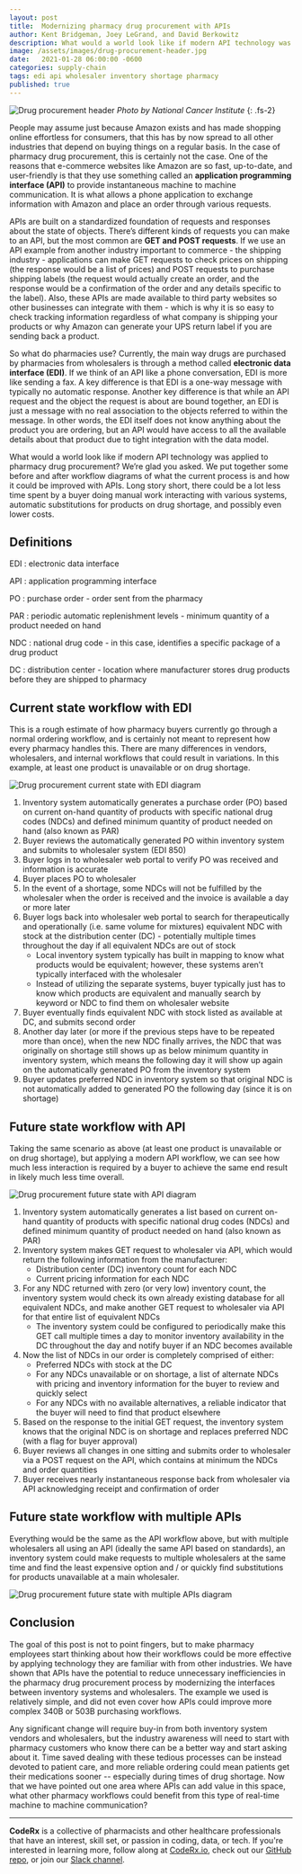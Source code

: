 ```yaml
---
layout: post
title:  Modernizing pharmacy drug procurement with APIs
author: Kent Bridgeman, Joey LeGrand, and David Berkowitz
description: What would a world look like if modern API technology was applied to pharmacy drug procurement?  We’re glad you asked.  We put together some before and after workflow diagrams of what the current process is and how it could be improved with APIs.
image: /assets/images/drug-procurement-header.jpg
date:   2021-01-28 06:00:00 -0600
categories: supply-chain
tags: edi api wholesaler inventory shortage pharmacy
published: true
---
```


![Drug procurement header](/assets/images/drug-procurement-header.jpg)
*Photo by National Cancer Institute*
{: .fs-2}

People may assume just because Amazon exists and has made shopping online effortless for consumers, that this has by now spread to all other industries that depend on buying things on a regular basis.  In the case of pharmacy drug procurement, this is certainly not the case.  One of the reasons that e-commerce websites like Amazon are so fast, up-to-date, and user-friendly is that they use something called an **application programming interface (API)** to provide instantaneous machine to machine communication.  It is what allows a phone application to exchange information with Amazon and place an order through various requests.

APIs are built on a standardized foundation of requests and responses about the state of objects. There’s different kinds of requests you can make to an API, but the most common are **GET and POST requests**. If we use an API example from another industry important to commerce - the shipping industry - applications can make GET requests to check prices on shipping (the response would be a list of prices) and POST requests to purchase shipping labels (the request would actually create an order, and the response would be a confirmation of the order and any details specific to the label).  Also, these APIs are made available to third party websites so other businesses can integrate with them - which is why it is so easy to check tracking information regardless of what company is shipping your products or why Amazon can generate your UPS return label if you are sending back a product.

So what do pharmacies use?  Currently, the main way drugs are purchased by pharmacies from wholesalers is through a method called **electronic data interface (EDI)**.  If we think of an API like a phone conversation, EDI is more like sending a fax.  A key difference is that EDI is a one-way message with typically no automatic response.  Another key difference is that while an API request and the object the request is about are bound together, an EDI is just a message with no real association to the objects referred to within the message.  In other words, the EDI itself does not know anything about the product you are ordering, but an API would have access to all the available details about that product due to tight integration with the data model.

What would a world look like if modern API technology was applied to pharmacy drug procurement?  We’re glad you asked.  We put together some before and after workflow diagrams of what the current process is and how it could be improved with APIs.  Long story short, there could be a lot less time spent by a buyer doing manual work interacting with various systems, automatic substitutions for products on drug shortage, and possibly even lower costs.

## Definitions

EDI
: electronic data interface

API
: application programming interface

PO
: purchase order - order sent from the pharmacy

PAR
: periodic automatic replenishment levels - minimum quantity of a product needed on hand

NDC
: national drug code - in this case, identifies a specific package of a drug product

DC
: distribution center - location where manufacturer stores drug products before they are shipped to pharmacy

## Current state workflow with EDI

This is a rough estimate of how pharmacy buyers currently go through a normal ordering workflow, and is certainly not meant to represent how every pharmacy handles this.  There are many differences in vendors, wholesalers, and internal workflows that could result in variations.  In this example, at least one product is unavailable or on drug shortage.

![Drug procurement current state with EDI diagram](/assets/images/drug-procurement-current-state-edi.jpg)

1. Inventory system automatically generates a purchase order (PO) based on current on-hand quantity of products with specific national drug codes (NDCs) and defined minimum quantity of product needed on hand (also known as PAR)
2. Buyer reviews the automatically generated PO within inventory system and submits to wholesaler system (EDI 850)
3. Buyer logs in to wholesaler web portal to verify PO was received and information is accurate
4. Buyer places PO to wholesaler
5. In the event of a shortage, some NDCs will not be fulfilled by the wholesaler when the order is received and the invoice is available a day or more later
6. Buyer logs back into wholesaler web portal to search for therapeutically and operationally (i.e. same volume for mixtures) equivalent NDC with stock at the distribution center (DC) - potentially multiple times throughout the day if all equivalent NDCs are out of stock
    * Local inventory system typically has built in mapping to know what products would be equivalent; however, these systems aren’t typically interfaced with the wholesaler
    * Instead of utilizing the separate systems, buyer typically just has to know which products are equivalent and manually search by keyword or NDC to find them on wholesaler website
7. Buyer eventually finds equivalent NDC with stock listed as available at DC, and submits second order
8. Another day later (or more if the previous steps have to be repeated more than once), when the new NDC finally arrives, the NDC that was originally on shortage still shows up as below minimum quantity in inventory system, which means the following day it will show up again on the automatically generated PO from the inventory system
9. Buyer updates preferred NDC in inventory system so that original NDC is not automatically added to generated PO the following day (since it is on shortage)

## Future state workflow with API

Taking the same scenario as above (at least one product is unavailable or on drug shortage), but applying a modern API workflow, we can see how much less interaction is required by a buyer to achieve the same end result in likely much less time overall.

![Drug procurement future state with API diagram](/assets/images/drug-procurement-future-state-api.jpg)

1. Inventory system automatically generates a list based on current on-hand quantity of products with specific national drug codes (NDCs) and defined minimum quantity of product needed on hand (also known as PAR)
2. Inventory system makes GET request to wholesaler via API, which would return the following information from the manufacturer:
    * Distribution center (DC) inventory count for each NDC
    * Current pricing information for each NDC
3. For any NDC returned with zero (or very low) inventory count, the inventory system would check its own already existing database for all equivalent NDCs, and make another GET request to wholesaler via API for that entire list of equivalent NDCs
    * The inventory system could be configured to periodically make this GET call multiple times a day to monitor inventory availability in the DC throughout the day and notify buyer if an NDC becomes available
4. Now the list of NDCs in our order is completely comprised of either:
    * Preferred NDCs with stock at the DC
    * For any NDCs unavailable or on shortage, a list of alternate NDCs with pricing and inventory information for the buyer to review and quickly select
    * For any NDCs with no available alternatives, a reliable indicator that the buyer will need to find that product elsewhere
5. Based on the response to the initial GET request, the inventory system knows that the original NDC is on shortage and replaces preferred NDC (with a flag for buyer approval)
6. Buyer reviews all changes in one sitting and submits order to wholesaler via a POST request on the API, which contains at minimum the NDCs and order quantities
7. Buyer receives nearly instantaneous response back from wholesaler via API acknowledging receipt and confirmation of order

## Future state workflow with multiple APIs

Everything would be the same as the API workflow above, but with multiple wholesalers all using an API (ideally the same API based on standards), an inventory system could make requests to multiple wholesalers at the same time and find the least expensive option and / or quickly find substitutions for products unavailable at a main wholesaler.

![Drug procurement future state with multiple APIs diagram](/assets/images/drug-procurement-future-state-multiple-api.jpg)

## Conclusion

The goal of this post is not to point fingers, but to make pharmacy employees start thinking about how their workflows could be more effective by applying technology they are familiar with from other industries.  We have shown that APIs have the potential to reduce unnecessary inefficiencies in the pharmacy drug procurement process by modernizing the interfaces between inventory systems and wholesalers.  The example we used is relatively simple, and did not even cover how APIs could improve more complex 340B or 503B purchasing workflows.

Any significant change will require buy-in from both inventory system vendors and wholesalers, but the industry awareness will need to start with pharmacy customers who know there can be a better way and start asking about it.  Time saved dealing with these tedious processes can be instead devoted to patient care, and more reliable ordering could mean patients get their medications sooner -- especially during times of drug shortage.  Now that we have pointed out one area where APIs can add value in this space, what other pharmacy workflows could benefit from this type of real-time machine to machine communication?

---

**CodeRx** is a collective of pharmacists and other healthcare professionals that have an interest, skill set, or passion in coding, data, or tech. If you're interested in learning more, follow along at [CodeRx.io](https://coderx.io/), check out our [GitHub repo](https://github.com/coderxio/dailymed-api), or join our [Slack channel](https://join.slack.com/t/coderx/shared_invite/zt-5b8e9kr4-PsKAVe4crGmECQyyxDIJgQ).
